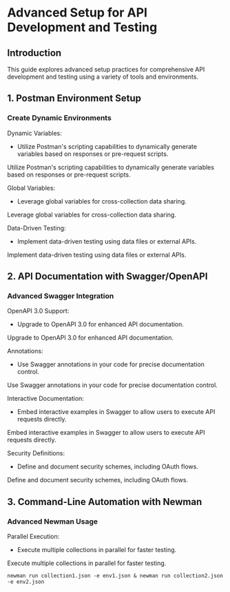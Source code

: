 # Advanced Setup for API Development and Testing

## Introduction

This guide explores advanced setup practices for comprehensive API development and testing using a variety of tools and environments.

## 1. Postman Environment Setup

### Create Dynamic Environments

Dynamic Variables:

- Utilize Postman's scripting capabilities to dynamically generate variables based on responses or pre-request scripts.

Utilize Postman's scripting capabilities to dynamically generate variables based on responses or pre-request scripts.

Global Variables:

- Leverage global variables for cross-collection data sharing.

Leverage global variables for cross-collection data sharing.

Data-Driven Testing:

- Implement data-driven testing using data files or external APIs.

Implement data-driven testing using data files or external APIs.

## 2. API Documentation with Swagger/OpenAPI

### Advanced Swagger Integration

OpenAPI 3.0 Support:

- Upgrade to OpenAPI 3.0 for enhanced API documentation.

Upgrade to OpenAPI 3.0 for enhanced API documentation.

Annotations:

- Use Swagger annotations in your code for precise documentation control.

Use Swagger annotations in your code for precise documentation control.

Interactive Documentation:

- Embed interactive examples in Swagger to allow users to execute API requests directly.

Embed interactive examples in Swagger to allow users to execute API requests directly.

Security Definitions:

- Define and document security schemes, including OAuth flows.

Define and document security schemes, including OAuth flows.

## 3. Command-Line Automation with Newman

### Advanced Newman Usage

Parallel Execution:

- Execute multiple collections in parallel for faster testing.

Execute multiple collections in parallel for faster testing.

```
newman run collection1.json -e env1.json & newman run collection2.json -e env2.json
```